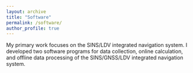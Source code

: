 ```yaml
---
layout: archive
title: "Software"
permalink: /software/
author_profile: true
---
```


My primary work focuses on the SINS/LDV integrated navigation system. I developed two software programs for data collection, online calculation, and offline data processing of the SINS/GNSS/LDV integrated navigation system.